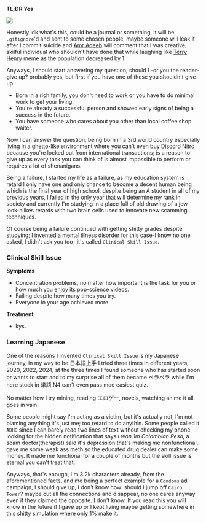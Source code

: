 **TL;DR Yes**


![](https://i.imgur.com/lKXIIr0.png)

Honestly idk what's this, could be a journal or something, it will be `.gitignore`'d and sent to some chosen people, maybe someone will leak it after I commit  suicide and [Amr Adeeb](https://www.wikiwand.com/ar/%D8%B9%D9%85%D8%B1%D9%88_%D8%A3%D8%AF%D9%8A%D8%A8) will comment that I was creative, skilful individual who shouldn't have done that while laughing like [Terry Henry](https://i.imgflip.com/4f0cgl.jpg) meme as the population decreased by 1.  

Anyways, I should start answering my question, should I -or you the reader- give up? probably yes, but first if you have one of these you shouldn't give up

- Born in a rich family, you don't need to work or you have to do minimal work to get your living.
- You're already a successful person and showed early signs of being a success in the future.
- You have someone who cares about you other than local coffee shop waiter.

Now I can answer the question, being born in a 3rd world country especially living in a ghetto-like environment where you can't even buy Discord Nitro because you're locked out from international transactions; is a reason to give up as every task you can think of is almost impossible to perform or requires a lot of shenanigans. 

Being a failure, I started my life as a failure, as my education system is retard I only have one and only chance to become a decent human being which is the final year of high school, despite being an A student in all of my previous years, I failed in the only year that will determine my rank in society and currently I'm studying in a place full of old drawing of a jew look-alikes retards with two brain cells used to innovate new scamming techniques.

Of course being a failure continued with getting shitty grades despite studying; I invented a mental illness disorder for this case-I know no one asked, I didn't ask you too- it's called `Clinical Skill Issue`.

### Clinical Skill Issue
**Symptoms**
- Concentration problems, no matter how important is the task for you or how much you enjoy its pop-science videos.
- Failing despite how many times you try.
- Everyone in your age achieved more.

**Treatment**
- kys.



### Learning Japanese
One of the reasons I invented `Clinical Skill Issue` is my Japanese journey, in my way to be 日本語上手 I tried three times in different years, 2020, 2022, 2024, at the three times I found someone who has started soon or wants to start and to my surprise all of them became ペラペラ while I'm here stuck in 単語 N4 can't even pass moe easiest quiz.

No matter how I try mining, reading エロゲー, novels, watching anime it all goes in vain.


Some people might say I'm acting as a victim, but it's actually not, I'm not blaming anything it's just me; too retard to do anythin. Some people called it `ADHD` since I can barely read two lines of text without checking my phone looking for the hidden notification that says *I won 1m Colombian Peso*, a scam doctor(therapist) said it's depression that's making me nonfunctional, gave me some weak ass meth so the educated drug dealer can make some money.
 It made me functional for a couple of months but the skill issue is eternal you can't treat that.

Anyways, that's enough, I'm 3.2k characters already, from the aforementioned facts, and me being a perfect example for a `Condoms` ad campaign, I should give up, I don't know how: should I jump off `Cairo Tower`? maybe cut all the connections and disappear, no one cares anyway even if they claimed the opposite. I don't know. If you read this you will know in the future if I gave up or I kept living maybe getting somewhere in this shitty simulation where only 1% make it.